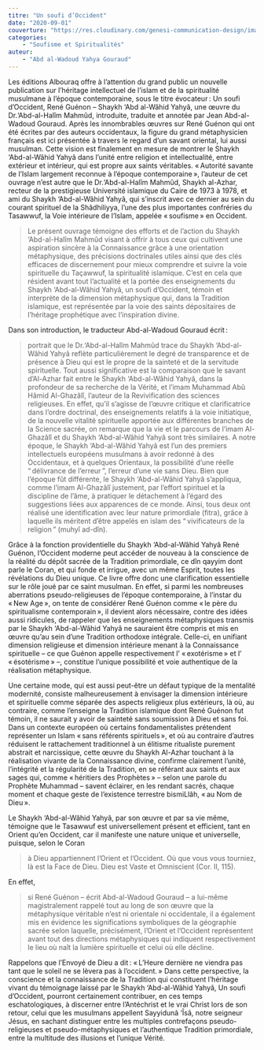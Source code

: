 ```yaml
---
titre: "Un soufi d’Occident"
date: "2020-09-01"
couverture: "https://res.cloudinary.com/genesi-communication-design/image/upload/v1604584952/ihei/couvertures/soufisme-et-spiritualites-1_d2hocs.jpg"
categories: 
	- "Soufisme et Spiritualités"
auteur: 
	- "Abd al-Wadoud Yahya Gouraud"
---
```


Les éditions Albouraq offre à l’attention du grand public un nouvelle publication sur l’héritage intellectuel de l’islam et de la spiritualité musulmane à l’époque contemporaine, sous le titre évocateur&#8239;: Un soufi d’Occident, René Guénon – Shaykh ‘Abd al-Wâhid Yahyâ, une œuvre du Dr.‘Abd-al-Halîm Mahmûd, introduite, traduite et annotée par Jean Abd-al-Wadoud Gouraud. Après les innombrables œuvres sur René Guénon qui ont été écrites par des auteurs occidentaux, la figure du grand métaphysicien français est ici présentée à travers le regard d’un savant oriental, lui aussi musulman. Cette vision est finalement en mesure de montrer le Shaykh ‘Abd-al-Wâhid Yahyâ dans l’unité entre religion et intellectualité, entre extérieur et intérieur, qui est propre aux saints véritables. «&#8239;Autorité savante de l’Islam largement reconnue à l’époque contemporaine&#8239;», l’auteur de cet ouvrage n’est autre que le Dr.‘Abd-al-Halîm Mahmûd, Shaykh al-Azhar, recteur de la prestigieuse Université islamique du Caire de 1973 à 1978, et ami du Shaykh ‘Abd-al-Wâhid Yahyâ, qui s’inscrit avec ce dernier au sein du courant spirituel de la Shâdhiliyya, l’une des plus importantes confréries du Tasawwuf, la Voie intérieure de l’Islam, appelée «&#8239;soufisme&#8239;» en Occident.

> Le présent ouvrage témoigne des efforts et de l’action du Shaykh ‘Abd-al-Halîm Mahmûd visant à offrir à tous ceux qui cultivent une aspiration sincère à la Connaissance grâce à une orientation métaphysique, des précisions doctrinales utiles ainsi que des clés efficaces de discernement pour mieux comprendre et suivre la voie spirituelle du Taçawwuf, la spiritualité islamique. C’est en cela que résident avant tout l’actualité et la portée des enseignements du Shaykh ‘Abd-al-Wâhid Yahyâ, un soufi d’Occident, témoin et interprète de la dimension métaphysique qui, dans la Tradition islamique, est représentée par la voie des saints dépositaires de l’héritage prophétique avec l’inspiration divine.

Dans son introduction, le traducteur Abd-al-Wadoud Gouraud écrit&#8239;: 
> portrait que le Dr.‘Abd-al-Halîm Mahmûd trace du Shaykh ‘Abd-al-Wâhid Yahyâ reflète particulièrement le degré de transparence et de présence à Dieu qui est le propre de la sainteté et de la servitude spirituelle. Tout aussi significative est la comparaison que le savant d’Al-Azhar fait entre le Shaykh ‘Abd-al-Wâhid Yahyâ, dans la profondeur de sa recherche de la Vérité, et l’imam Muhammad Abû Hâmid Al-Ghazâlî, l’auteur de la Revivification des sciences religieuses. En effet, qu’il s’agisse de l’œuvre critique et clarificatrice dans l’ordre doctrinal, des enseignements relatifs à la voie initiatique, de la nouvelle vitalité spirituelle apportée aux différentes branches de la Science sacrée, on remarque que la vie et le parcours de l’imam Al-Ghazâlî et du Shaykh ‘Abd-al-Wâhid Yahyâ sont très similaires. A notre époque, le Shaykh ‘Abd-al-Wâhid Yahyâ est l’un des premiers intellectuels européens musulmans à avoir redonné à des Occidentaux, et à quelques Orientaux, la possibilité d’une réelle “&#8239;délivrance de l’erreur&#8239;”, l’erreur d’une vie sans Dieu. Bien que l’époque fût différente, le Shaykh ‘Abd-al-Wâhid Yahyâ s’appliqua, comme l’imam Al-Ghazâlî justement, par l’effort spirituel et la discipline de l’âme, à pratiquer le détachement à l’égard des suggestions liées aux apparences de ce monde. Ainsi, tous deux ont réalisé une identification avec leur nature primordiale (fitra), grâce à laquelle ils méritent d’être appelés en islam des “&#8239;vivificateurs de la religion&#8239;” (muhyî ad-dîn). 

Grâce à la fonction providentielle du Shaykh ‘Abd-al-Wâhid Yahyâ René Guénon, l’Occident moderne peut accéder de nouveau à la conscience de la réalité du dépôt sacrée de la Tradition primordiale, ce dîn qayyim dont parle le Coran, et qui fonde et irrigue, avec un même Esprit, toutes les révélations du Dieu unique. Ce livre offre donc une clarification essentielle sur le rôle joué par ce saint musulman. En effet, si parmi les nombreuses aberrations pseudo-religieuses de l’époque contemporaine, à l’instar du «&#8239;New Age&#8239;», on tente de considérer René Guénon comme «&#8239;le père du spiritualisme contemporain&#8239;», il devient alors nécessaire, contre des idées aussi ridicules, de rappeler que les enseignements métaphysiques transmis par le Shaykh ‘Abd-al-Wâhid Yahyâ ne sauraient être compris et mis en œuvre qu’au sein d’une Tradition orthodoxe intégrale. Celle-ci, en unifiant dimension religieuse et dimension intérieure menant à la Connaissance spirituelle – ce que Guénon appelle respectivement l’ «&#8239;exotérisme&#8239;» et l’ «&#8239;ésotérisme&#8239;» –, constitue l’unique possibilité et voie authentique de la réalisation métaphysique.

Une certaine mode, qui est aussi peut-être un défaut typique de la mentalité modernité, consiste malheureusement à envisager la dimension intérieure et spirituelle comme séparée des aspects religieux plus extérieurs, là où, au contraire, comme l’enseigne la Tradition islamique dont René Guénon fut témoin, il ne saurait y avoir de sainteté sans soumission à Dieu et sans foi. Dans un contexte européen où certains fondamentalistes prétendent représenter un Islam «&#8239;sans référents spirituels&#8239;», et où au contraire d’autres réduisent le rattachement traditionnel à un élitisme ritualiste purement abstrait et narcissique, cette œuvre du Shaykh Al-Azhar touchant à la réalisation vivante de la Connaissance divine, confirme clairement l’unité, l’intégrité et la régularité de la Tradition, en se référant aux saints et aux sages qui, comme «&#8239;héritiers des Prophètes&#8239;» – selon une parole du Prophète Muhammad – savent éclairer, en les rendant sacrés, chaque moment et chaque geste de l’existence terrestre bismiLlâh, «&#8239;au Nom de Dieu&#8239;».

Le Shaykh ‘Abd-al-Wâhid Yahyâ, par son œuvre et par sa vie même, témoigne que le Tasawwuf est universellement présent et efficient, tant en Orient qu’en Occident, car il manifeste une nature unique et universelle, puisque, selon le Coran
> à Dieu appartiennent l’Orient et l’Occident. Où que vous vous tourniez, là est la Face de Dieu. Dieu est Vaste et Omniscient (Cor. II, 115).

En effet, 
> si René Guénon – écrit Abd-al-Wadoud Gouraud – a lui-même magistralement rappelé tout au long de son œuvre que la métaphysique véritable n’est ni orientale ni occidentale, il a également mis en évidence les significations symboliques de la géographie sacrée selon laquelle, précisément, l’Orient et l’Occident représentent avant tout des directions métaphysiques qui indiquent respectivement le lieu où naît la lumière spirituelle et celui où elle décline.

Rappelons que l’Envoyé de Dieu a dit&#8239;: «&#8239;L’Heure dernière ne viendra pas tant que le soleil ne se lèvera pas à l’occident.&#8239;» Dans cette perspective, la conscience et la connaissance de la Tradition qui constituent l’héritage vivant du témoignage laissé par le Shaykh ‘Abd-al-Wâhid Yahyâ, Un soufi d’Occident, pourront certainement contribuer, en ces temps eschatologiques, à discerner entre l’Antéchrist et le vrai Christ lors de son retour, celui que les musulmans appellent Sayyidunâ ‘Îsâ, notre seigneur Jésus, en sachant distinguer entre les multiples contrefaçons pseudo-religieuses et pseudo-métaphysiques et l’authentique Tradition primordiale, entre la multitude des illusions et l’unique Vérité.